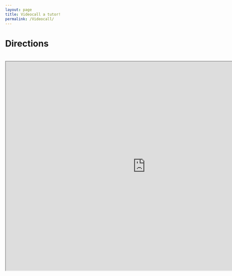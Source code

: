 ```yaml
---
layout: page
title: Videocall a tutor! 
permalink: /Videocall/
---
```


<h1> Directions <h1>
<iframe src="https://hangouts.google.com/" width="900" height="675" class="calendar" scrolling="yes"></iframe>
